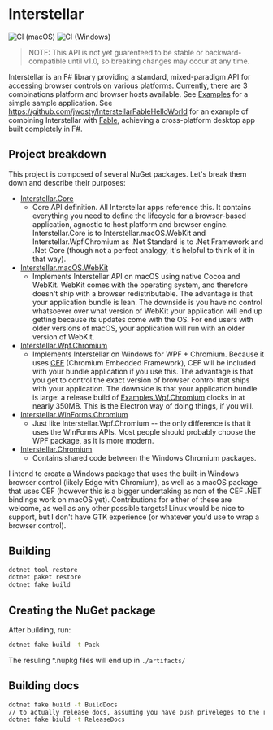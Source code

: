 # Interstellar

![CI (macOS)](https://github.com/jwosty/Interstellar/workflows/CI%20(macOS)/badge.svg) ![CI (Windows)](https://github.com/jwosty/Interstellar/workflows/CI%20(Windows)/badge.svg)

> NOTE: This API is not yet guarenteed to be stable or backward-compatible until v1.0, so breaking changes may occur at any time.

Interstellar is an F# library providing a standard, mixed-paradigm API for accessing browser controls on various platforms. Currently, there are 3 combinations platform and browser hosts available. See [Examples](Examples) for a simple sample application. See https://github.com/jwosty/InterstellarFableHelloWorld for an example of combining Interstellar with [Fable](https://fable.io/), achieving a cross-platform desktop app built completely in F#.

## Project breakdown
This project is composed of several NuGet packages. Let's break them down and describe their purposes:

- [Interstellar.Core](https://www.nuget.org/packages/Interstellar.Core/)
  - Core API definition. All Interstellar apps reference this. It contains everything you need to define the lifecycle for a browser-based application, agnostic to host platform and browser engine. Interstellar.Core is to Interstellar.macOS.WebKit and Interstellar.Wpf.Chromium as .Net Standard is to .Net Framework and .Net Core (though not a perfect analogy, it's helpful to think of it in that way).
- [Interstellar.macOS.WebKit](https://www.nuget.org/packages/Interstellar.macOS.WebKit/)
  - Implements Interstellar API on macOS using native Cocoa and WebKit. WebKit comes with the operating system, and therefore doesn't ship with a browser redistributable. The advantage is that your application bundle is lean. The downside is you have no control whatsoever over what version of WebKit your application will end up getting because its updates come with the OS. For end users with older versions of macOS, your application will run with an older version of WebKit.
- [Interstellar.Wpf.Chromium](https://www.nuget.org/packages/Interstellar.Wpf.Chromium/)
  - Implements Interstellar on Windows for WPF + Chromium. Because it uses [CEF](https://bitbucket.org/chromiumembedded/cef) (Chromium Embedded Framework), CEF will be included with your bundle application if you use this. The advantage is that you get to control the exact version of browser control that ships with your application. The downside is that your application bundle is large: a release build of [Examples.Wpf.Chromium](Examples/Examples.Wpf.Chromium/BrowserWindow.fs) clocks in at nearly 350MB. This is the Electron way of doing things, if you will.
- [Interstellar.WinForms.Chromium](https://www.nuget.org/packages/Interstellar.WinForms.Chromium/)
  - Just like Interstellar.Wpf.Chromium -- the only difference is that it uses the WinForms APIs. Most people should probably choose the WPF package, as it is more modern.
- [Interstellar.Chromium](https://www.nuget.org/packages/Interstellar.Chromium/)
  - Contains shared code between the Windows Chromium packages.

I intend to create a Windows package that uses the built-in Windows browser control (likely Edge with Chromium), as well as a macOS package that uses CEF (however this is a bigger undertaking as non of the CEF .NET bindings work on macOS yet). Contributions for either of these are welcome, as well as any other possible targets! Linux would be nice to support, but I don't have GTK experience (or whatever you'd use to wrap a browser control).

## Building

```bash
dotnet tool restore
dotnet paket restore
dotnet fake build
```

## Creating the NuGet package

After building, run:

```bash
dotnet fake build -t Pack
```

The resuling *.nupkg files will end up in ``./artifacts/``

## Building docs

```bash
dotnet fake build -t BuildDocs
// to actually release docs, assuming you have push priveleges to the repo:
dotnet fake biuld -t ReleaseDocs
```